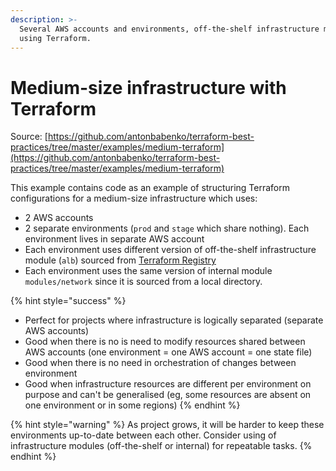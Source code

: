 ```yaml
---
description: >-
  Several AWS accounts and environments, off-the-shelf infrastructure modules
  using Terraform.
---
```


# Medium-size infrastructure with Terraform

Source: [https://github.com/antonbabenko/terraform-best-practices/tree/master/examples/medium-terraform](https://github.com/antonbabenko/terraform-best-practices/tree/master/examples/medium-terraform)

This example contains code as an example of structuring Terraform configurations for a medium-size infrastructure which uses:

* 2 AWS accounts
* 2 separate environments \(`prod` and `stage` which share nothing\). Each environment lives in separate AWS account
* Each environment uses different version of off-the-shelf infrastructure module \(`alb`\) sourced from [Terraform Registry](https://registry.terraform.io/)
* Each environment uses the same version of internal module `modules/network` since it is sourced from a local directory.

{% hint style="success" %}
* Perfect for projects where infrastructure is logically separated \(separate AWS accounts\)
* Good when there is no is need to modify resources shared between AWS accounts \(one environment = one AWS account = one state file\)
* Good when there is no need in orchestration of changes between environment
* Good when infrastructure resources are different per environment on purpose and can't be generalised \(eg, some resources are absent on one environment or in some regions\)
{% endhint %}

{% hint style="warning" %}
As project grows, it will be harder to keep these environments up-to-date between each other. Consider using of infrastructure modules \(off-the-shelf or internal\) for repeatable tasks.
{% endhint %}

## 

